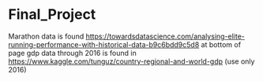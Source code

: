 # Final_Project
Marathon data is found https://towardsdatascience.com/analysing-elite-running-performance-with-historical-data-b9c6bdd9c5d8 at bottom of page
gdp data through 2016 is found in https://www.kaggle.com/tunguz/country-regional-and-world-gdp (use only 2016)
